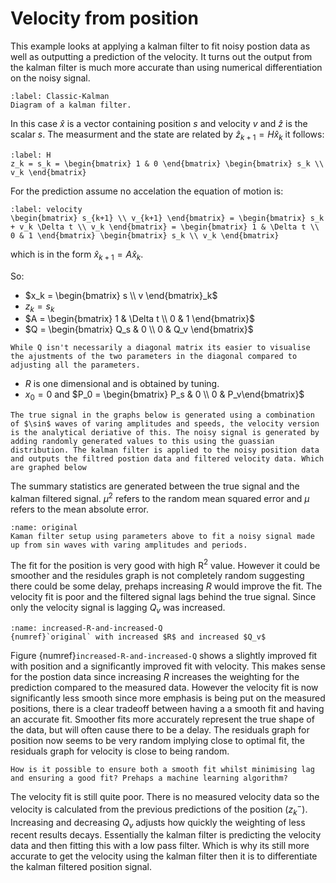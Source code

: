 # Velocity from position
This example looks at applying a kalman filter to fit noisy postion data as well as outputting a prediction of the velocity. It turns out the output from the kalman filter is much more accurate than using numerical differentiation on the noisy signal.
```{figure} image-27.png
:label: Classic-Kalman
Diagram of a kalman filter.
```
In this case $\hat{x}$ is a vector containing position $s$ and velocity $v$ and $\hat{z}$ is the scalar $s$. The measurment and the state are related by $\hat{z}_{k+1} = H\hat{x}_k$ it follows:
```{math}
:label: H
z_k = s_k = \begin{bmatrix} 1 & 0 \end{bmatrix} \begin{bmatrix} s_k \\ v_k \end{bmatrix}
```
For the prediction assume no accelation the equation of motion is:
```{math}
:label: velocity
\begin{bmatrix} s_{k+1} \\ v_{k+1} \end{bmatrix} = \begin{bmatrix} s_k + v_k \Delta t \\ v_k \end{bmatrix} = \begin{bmatrix} 1 & \Delta t \\ 0 & 1 \end{bmatrix} \begin{bmatrix} s_k \\ v_k \end{bmatrix}
```
which is in the form $\hat{x}_{k+1} = A\hat{x}_k$.

So:
- $x_k = \begin{bmatrix} s \\ v \end{bmatrix}_k$
- $z_k = s_k$
- $A = \begin{bmatrix} 1 & \Delta t \\ 0 & 1 \end{bmatrix}$
- $Q = \begin{bmatrix} Q_s & 0 \\ 0 & Q_v \end{bmatrix}$ 
```{note}
While Q isn't necessarily a diagonal matrix its easier to visualise the ajustments of the two parameters in the diagonal compared to adjusting all the parameters. 
```
- $R$ is one dimensional and is obtained by tuning.
- $x_0 = 0$ and $P_0 = \begin{bmatrix} P_s & 0 \\ 0 & P_v\end{bmatrix}$

```{important}
The true signal in the graphs below is generated using a combination of $\sin$ waves of varing amplitudes and speeds, the velocity version is the analytical deriative of this. The noisy signal is generated by adding randomly generated values to this using the guassian distribution. The kalman filter is applied to the noisy position data and outputs the filtred postion data and filtered velocity data. Which are graphed below
```


The summary statistics are generated between the true signal and the kalman filtered signal. $\mu^2$ refers to the random mean squared error and $\mu$ refers to the mean absolute error.

```{figure} image-23.png
:name: original
Kaman filter setup using parameters above to fit a noisy signal made up from sin waves with varing amplitudes and periods.
```
The fit for the position is very good with high R$^2$ value. However it could be smoother and the residules graph is not completely random suggesting there could be some delay, prehaps increasing $R$ would improve the fit. The velocity fit is poor and the filtered signal lags behind the true signal. Since only the velocity signal is lagging $Q_v$ was increased.

```{figure} image-24.png
:name: increased-R-and-increased-Q
{numref}`original` with increased $R$ and increased $Q_v$
```

Figure {numref}`increased-R-and-increased-Q` shows a slightly improved fit with position and a significantly improved fit with velocity. This makes sense for the postion data since increasing $R$ increases the weighting for the prediction compared to the measured data. However the velocity fit is now significantly less smooth since more emphasis is being put on the measured positions, there is a clear tradeoff between having a a smooth fit and having an accurate fit. Smoother fits more accurately represent the true shape of the data, but will often cause there to be a delay. The residuals graph for position now seems to be very random implying close to optimal fit, the residuals graph for velocity is close to being random. 



```{admonition} Question
How is it possible to ensure both a smooth fit whilst minimising lag and ensuring a good fit? Prehaps a machine learning algorithm?
```


The velocity fit is still quite poor. There is no measured velocity data so the velocity is calculated from the previous predictions of the position ($z^-_k$). Increasing and decreasing $Q_v$ adjusts how quickly the weighting of less recent results decays. Essentially the kalman filter is predicting the velocity data and then fitting this with a low pass filter. Which is why its still more accurate to get the velocity using the kalman filter then it is to differentiate the kalman filtered position signal. 
